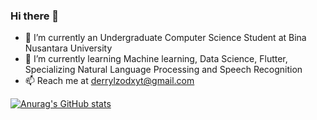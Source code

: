 ### Hi there 👋

- 🔭 I’m currently an Undergraduate Computer Science Student at Bina Nusantara University
- 🌱 I’m currently learning Machine learning, Data Science, Flutter, Specializing Natural Language Processing and Speech Recognition
- 📫 Reach me at derrylzodxyt@gmail.com

[![Anurag's GitHub stats](https://github-readme-stats.vercel.app/api?username=kderrylo)](https://github.com/anuraghazra/github-readme-stats)
